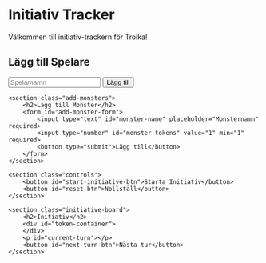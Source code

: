 # Initiativ Tracker

Välkommen till initiativ-trackern för Troika!

<script src="initiative-tracker.js"></script>

<div class="initiative-container">
    <section class="add-players">
        <h2>Lägg till Spelare</h2>
        <form id="add-player-form">
            <input type="text" id="player-name" placeholder="Spelarnamn" required>
            <button type="submit">Lägg till</button>
        </form>
    </section>

    <section class="add-monsters">
        <h2>Lägg till Monster</h2>
        <form id="add-monster-form">
            <input type="text" id="monster-name" placeholder="Monsternamn" required>
            <input type="number" id="monster-tokens" value="1" min="1" required>
            <button type="submit">Lägg till</button>
        </form>
    </section>

    <section class="controls">
        <button id="start-initiative-btn">Starta Initiativ</button>
        <button id="reset-btn">Nollställ</button>
    </section>

    <section class="initiative-board">
        <h2>Initiativ</h2>
        <div id="token-container">
        </div>
        <p id="current-turn"></p>
        <button id="next-turn-btn">Nästa tur</button>
    </section>
</div>
